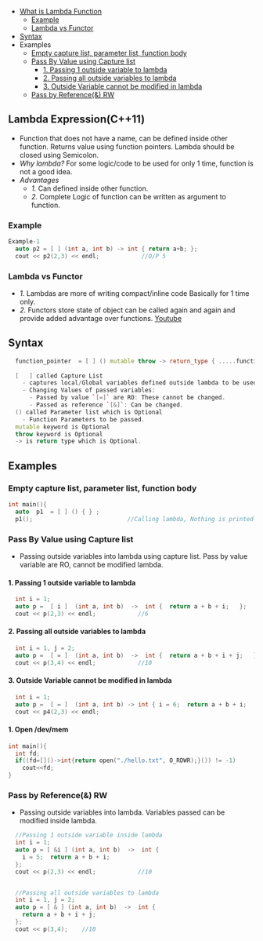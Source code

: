 - [What is Lambda Function](#what)
  - [Example](#ex)
  - [Lambda vs Functor](#vs)
- [Syntax](#syn)
- Examples
  - [Empty capture list, parameter list, function body](#emp)
  - [Pass By Value using Capture list](#value)
    - [1. Passing 1 outside variable to lambda](#value1)
    - [2. Passing all outside variables to lambda](#valueall)
    - [3. Outside Variable cannot be modified in lambda](#notmod)
  - [Pass by Reference(&) RW](#ref) 

<a name=what></a>
## Lambda Expression(C++11)
- Function that does not have a name, can be defined inside other function. Returns value using function pointers. Lambda should be closed using Semicolon.
- *Why lambda?* For some logic/code to be used for only 1 time, function is not a good idea.  
- *Advantages*  
  - _1._ Can defined inside other function.   
  - _2._ Complete Logic of function can be written as argument to function.

<a name=ex></a>
### Example
```cpp
Example-1
  auto p2 = [ ] (int a, int b) -> int { return a+b; };
  cout << p2(2,3) << endl;            //O/P 5
```
<a name=vs></a>
### Lambda vs Functor
- *1.* Lambdas are more of writing compact/inline code Basically for 1 time only.
- *2.* Functors store state of object can be called again and again and provide added advantage over functions.
[Youtube](https://www.youtube.com/watch?v=uk0Ytomv0wY)    

<a name=syn></a>
## Syntax
```cpp
  function_pointer  = [ ] () mutable throw -> return_type { .....function body ......};
  
  [   ] called Capture List
    - captures local/Global variables defined outside lambda to be used inside lambda function.
    - Changing Values of passed variables:
      - Passed by value `[=]` are RO: These cannot be changed.
      - Passed as reference `[&]`: Can be changed.
  () called Parameter list which is Optional
    - Function Parameters to be passed.
  mutable keyword is Optional
  throw keyword is Optional
  -> is return type which is Optional.
``` 

## Examples
<a name=emp></a>
### Empty capture list, parameter list, function body
```cpp
int main(){
  auto  p1  = [ ] () { } ;
  p1();                           //Calling lambda, Nothing is printed
```

<a name=value></a>
### Pass By Value using Capture list
- Passing outside variables into lambda using capture list. Pass by value variable are RO, cannot be modified lambda.
<a name=value1></a>
#### 1. Passing 1 outside variable to lambda
```cpp
  int i = 1;
  auto p =  [ i ]  (int a, int b)  ->  int {  return a + b + i;   };
  cout << p(2,3) << endl;            //6
```  
<a name=valueall></a>
#### 2. Passing all outside variables to lambda
```c++
  int i = 1, j = 2;
  auto p =  [ = ]  (int a, int b)  ->  int {  return a + b + i + j;   };
  cout << p(3,4) << endl;            //10
```  
<a name=notmod></a>
#### 3. Outside Variable cannot be modified in lambda
```c++
  int i = 1;
  auto p =  [ = ]  (int a, int b) -> int { i = 6;  return a + b + i;   };   //Compilation error: assignment of read-only variable ‘i’
  cout << p4(2,3) << endl;
```  

#### 1. Open /dev/mem
```c++
int main(){
  int fd;
  if((fd=[]()->int{return open("./hello.txt", O_RDWR);}()) != -1)
    cout<<fd;
}
```

<a name=ref></a>
### Pass by Reference(&) RW
- Passing outside variables into lambda. Variables passed can be modified inside lambda.
```cpp
  //Passing 1 outside variable inside lambda
  int i = 1;
  auto p = [ &i ] (int a, int b)  ->  int {         
    i = 5;  return a + b + i; 
  };
  cout << p(2,3) << endl;            //10


  //Passing all outside variables to lambda
  int i = 1, j = 2;
  auto p = [ & ] (int a, int b)  ->  int {
    return a + b + i + j; 
  };
  cout << p(3,4);    //10
```
